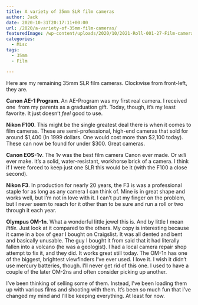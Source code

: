 ```yaml
---
title: A variety of 35mm SLR film cameras
author: Jack
date: 2020-10-31T20:17:11+00:00
url: /2020/a-variety-of-35mm-film-cameras/
featuredImage: /wp-content/uploads/2020/10/2021-Roll-001-27-Film-cameras.jpg
categories:
  - Misc
tags:
  - 35mm
  - Film

---
```

<!--kg-card-begin: html-->Here are my remaining 35mm SLR film cameras. Clockwise from front-left, they are.

**Canon AE-1 Program**. An AE-Program was my first real camera. I received one &nbsp;from my parents as a graduation gift. Today, though, it&#8217;s my least favorite. It just doesn&#8217;t _feel_ good to use.

**Nikon F100**. This might be the single greatest deal there is when it comes to film cameras. These are semi-professional, high-end cameras that sold for around $1,400 (In 1999 dollars. One would cost more than $2,100 today). These can now be found for under $300. Great cameras.

**Canon EOS-1v**. The 1v was the best film camera Canon ever made. Or _will_ ever make. It&#8217;s a solid, water-resistant, workhorse brick of a camera. I think if I were forced to keep just one SLR this would be it (with the F100 a close second).

**Nikon F3**. In production for nearly 20 years, the F3 is was a professional staple for as long as any camera I can think of. Mine is in great shape and works well, but I&#8217;m not in love with it. I can&#8217;t put my finger on the problem, but I never seem to reach for it other than to be sure and run a roll or two through it each year.

**Olympus OM-1n**. What a wonderful little jewel this is. And by little I mean _little._ Just look at it compared to the others. My copy is interesting because it came in a box of gear I bought on Craigslist. It was all dented and bent and basically unusable. The guy I bought it from said that it had literally fallen into a volcano (he was a geologist). I had a local camera repair shop attempt to fix it, and they did. It works great still today. The OM-1n has one of the biggest, brightest viewfinders I&#8217;ve ever used. I love it. I wish it didn&#8217;t use mercury batteries, though. I&#8217;ll never get rid of this one. I used to have a couple of the later OM-2ns and often consider picking up another.

I&#8217;ve been thinking of selling some of them. Instead, I&#8217;ve been loading them up with various films and shooting with them. It&#8217;s been so much fun that I&#8217;ve changed my mind and I&#8217;ll be keeping everything. At least for now.

<!--kg-card-end: html-->